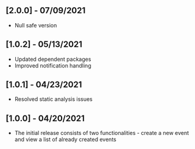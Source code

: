 ## [2.0.0] - 07/09/2021

* Null safe version

## [1.0.2] - 05/13/2021

* Updated dependent packages
* Improved notification handling

## [1.0.1] - 04/23/2021

* Resolved static analysis issues

## [1.0.0] - 04/20/2021

* The initial release consists of two functionalities - create a new event and view a list of already created events
